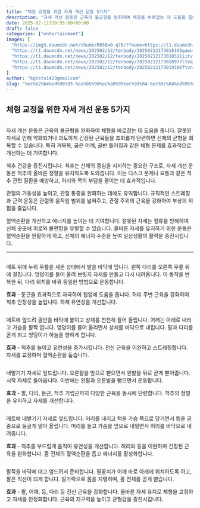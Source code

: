 ```yaml
---
title: "체형 교정을 위한 자세 개선 운동 5가지"
description: "자세 개선 운동은 근육의 불균형을 완화하여 체형을 바로잡는 데 도움을 줍니다. 잘못된 자세로 인해 약화되거나 과도하게 긴장된 근육들을 조화롭게 단련하면 신체의 균형을 회복할 수 있습니다. 특히 거북목, 굽은 어깨, 골반 틀어짐과 같은 체형 문제를 효과적으로 개선하는 데"
date: 2025-02-11T20:55:00+09:00
draft: false
categories: ["entertainment"]
images: [
  "https://img3.daumcdn.net/thumb/R658x0.q70/?fname=https://t1.daumcdn.net/news/202502/12/tenbody/20250212173017899iyeu.jpg"
  "https://t1.daumcdn.net/news/202502/12/tenbody/20250212173018165gawu.gif"
  "https://t1.daumcdn.net/news/202502/12/tenbody/20250212173018511iitv.gif"
  "https://t1.daumcdn.net/news/202502/12/tenbody/20250212173018977lteq.gif"
  "https://t1.daumcdn.net/news/202502/12/tenbody/20250212173019306ftvn.gif"
]
author: "kgkstn1423gmailcom"
slug: "%ec%b2%b4%ed%98%95-%ea%b5%90%ec%a0%95%ec%9d%84-%ec%9c%84%ed%95%9c-%ec%9e%90%ec%84%b8-%ea%b0%9c%ec%84%a0-%ec%9a%b4%eb%8f%99-5%ea%b0%80%ec%a7%80"
---
```


<h2 >체형 교정을 위한 자세 개선 운동 5가지</h2> <figure ><img src="https://img3.daumcdn.net/thumb/R658x0.q70/?fname=https://t1.daumcdn.net/news/202502/12/tenbody/20250212173017899iyeu.jpg" alt=""/></figure> <p>자세 개선 운동은 근육의 불균형을 완화하여 체형을 바로잡는 데 도움을 줍니다. 잘못된 자세로 인해 약화되거나 과도하게 긴장된 근육들을 조화롭게 단련하면 신체의 균형을 회복할 수 있습니다. 특히 거북목, 굽은 어깨, 골반 틀어짐과 같은 체형 문제를 효과적으로 개선하는 데 기여합니다.</p> <p>척추 건강을 증진시킵니다. 척추는 신체의 중심을 지지하는 중요한 구조로, 자세 개선 운동은 척추의 올바른 정렬을 유지하도록 도와줍니다. 이는 디스크 문제나 요통과 같은 척추 관련 질환을 예방하고, 허리와 목의 부담을 줄이는 데 효과적입니다.</p> <p>관절의 가동성을 높이고, 관절 통증을 완화하는 데에도 유익합니다. 규칙적인 스트레칭과 근력 운동은 관절의 움직임 범위를 넓혀주고, 관절 주위의 근육을 강화하여 부상의 위험을 줄입니다.</p> <p>혈액순환을 개선하고 에너지를 높이는 데 기여합니다. 잘못된 자세는 혈류를 방해하여 신체 곳곳에 피로와 불편함을 유발할 수 있습니다. 올바른 자세를 유지하기 위한 운동은 혈액순환을 원활하게 하고, 신체의 에너지 수준을 높여 일상생활의 활력을 증진시킵니다.</p> <hr /> <figure ><img src="https://t1.daumcdn.net/news/202502/12/tenbody/20250212173018165gawu.gif" alt=""/></figure> <p>매트 위에 누워 무릎을 세운 상태에서 발을 바닥에 댑니다. 왼쪽 다리를 오른쪽 무릎 위에 걸칩니다. 엉덩이를 들어 올려 브릿지 자세를 만들고 다시 내려옵니다. 이 동작을 반복한 뒤, 다리 위치를 바꿔 동일한 방법으로 운동합니다.</p> <p><strong>효과</strong> - 둔근을 효과적으로 자극하여 힙업에 도움을 줍니다. 허리 주변 근육을 강화하여 척추 안정성을 높입니다. 하체 유연성을 개선합니다.</p> <figure ><img src="https://t1.daumcdn.net/news/202502/12/tenbody/20250212173018511iitv.gif" alt=""/></figure> <p>매트에 엎드려 골반을 바닥에 붙이고 상체를 천천히 들어 올립니다. 어깨는 아래로 내리고 가슴을 활짝 엽니다. 엉덩이를 들어 올리면서 상체를 바닥으로 내립니다. 팔과 다리를 곧게 펴고 엉덩이가 하늘을 향하게 합니다.</p> <p><strong>효과</strong> - 척추를 늘이고 유연성을 증가시킵니다. 전신 근육을 이완하고 스트레칭합니다. 자세를 교정하며 혈액순환을 돕습니다.</p> <figure ><img src="https://t1.daumcdn.net/news/202502/12/tenbody/20250212173018977lteq.gif" alt=""/></figure> <p>네발기기 자세로 엎드립니다. 오른팔을 앞으로 뻗으면서 왼발을 뒤로 곧게 뻗어줍니다. 시작 자세로 돌아옵니다. 이번에는 왼팔과 오른발을 뻗으면서 운동합니다.</p> <p><strong>효과</strong> - 팔, 다리, 둔근, 척추 기립근까지 다양한 근육을 동시에 단련합니다. 척추의 정렬을 유지하고 자세를 개선합니다.</p> <figure ><img src="https://t1.daumcdn.net/news/202502/12/tenbody/20250212173019306ftvn.gif" alt=""/></figure> <p>매트에 네발기기 자세로 엎드립니다. 머리를 내리고 턱을 가슴 쪽으로 당기면서 등을 공중으로 둥글게 말아 올립니다. 머리를 들고 가슴을 앞으로 내밀면서 허리를 바닥으로 내려줍니다.</p> <p><strong>효과</strong> - 척추를 부드럽게 움직여 유연성을 개선합니다. 허리와 등을 이완하며 긴장된 근육을 완화합니다. 몸 전체의 혈액순환을 돕고 에너지를 활성화합니다.</p> <figure ><img src="https://t1.daumcdn.net/news/202502/12/tenbody/20250212173019605qxnq.gif" alt=""/></figure> <p>팔뚝을 바닥에 대고 엎드려서 준비합니다. 팔꿈치가 어깨 바로 아래에 위치하도록 하고, 팔은 직선이 되게 합니다. 발가락으로 몸을 지탱하며, 몸 전체를 곧게 뻗습니다.</p> <p><strong>효과</strong> - 팔, 어깨, 등, 다리 등 전신 근육을 강화합니다. 올바른 자세 유지로 체형을 교정하고 자세를 안정화합니다. 근육의 지구력을 높이고 균형감을 증진시킵니다.</p>